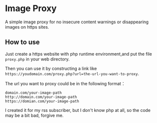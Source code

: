 # Image Proxy

A simple image proxy for no insecure content warnings or disappearing images on https sites.

## How to use

Just create a https website with php runtime environment,and put the file `proxy.php` in your web directory.

Then you can use it by constructing a link like `https://youdomain.com/proxy.php?url=the-url-you-want-to-proxy`.

The url you want to proxy could be in the following format：

```
domain.com/your-image-path
http://domain.com/your-image-path
https://domian.com/your-image-path
```

I created it for my rss subscriber, but I don't know php at all, so the code may be a bit bad, forgive me.